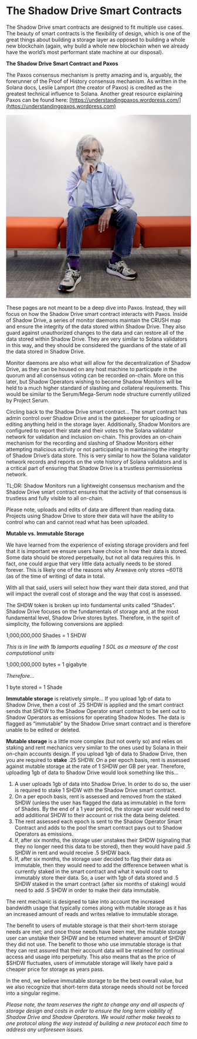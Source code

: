 # The Shadow Drive Smart Contracts

The Shadow Drive smart contracts are designed to fit multiple use cases. The beauty of smart contracts is the flexibility of design, which is one of the great things about building a storage layer as opposed to building a whole new blockchain (again, why build a whole new blockchain when we already have the world’s most performant state machine at our disposal).

**The Shadow Drive Smart Contract and Paxos**

The Paxos consensus mechanism is pretty amazing and is, arguably, the forerunner of the Proof of History consensus mechanism. As written in the Solana docs, Leslie Lamport (the creator of Paxos) is credited as the greatest technical influence to Solana. Another great resource explaining Paxos can be found here: [https://understandingpaxos.wordpress.com/](https://understandingpaxos.wordpress.com)

![Confirmed: Sneakers = Peak Performance](<../../../../.gitbook/assets/image (5).png>)

These pages are not meant to be a deep dive into Paxos. Instead, they will focus on how the Shadow Drive smart contract interacts with Paxos. Inside of Shadow Drive, a series of monitor daemons maintain the CRUSH map and ensure the integrity of the data stored within Shadow Drive. They also guard against unauthorized changes to the data and can restore all of the data stored within Shadow Drive. They are very similar to Solana validators in this way, and they should be considered the guardians of the state of all the data stored in Shadow Drive.

Monitor daemons are also what will allow for the decentralization of Shadow Drive, as they can be housed on any host machine to participate in the quorum and all consensus voting can be recorded on-chain. More on this later, but Shadow Operators wishing to become Shadow Monitors will be held to a much higher standard of slashing and collateral requirements. This would be similar to the Serum/Mega-Serum node structure currently utilized by Project Serum.

Circling back to the Shadow Drive smart contract... The smart contract has admin control over Shadow Drive and is the gatekeeper for uploading or editing anything held in the storage layer. Additionally, Shadow Monitors are configured to report their state and their votes to the Solana validator network for validation and inclusion on-chain. This provides an on-chain mechanism for the recording and slashing of Shadow Monitors either attempting malicious activity or not participating in maintaining the integrity of Shadow Drive’s data store. This is very similar to how the Solana validator network records and reports on the vote history of Solana validators and is a critical part of ensuring that Shadow Drive is a trustless permissionless network.

TL;DR: Shadow Monitors run a lightweight consensus mechanism and the Shadow Drive smart contract ensures that the activity of that consensus is trustless and fully visible to all on-chain.

Please note, uploads and edits of data are different than reading data. Projects using Shadow Drive to store their data will have the ability to control who can and cannot read what has been uploaded.

**Mutable vs. Immutable Storage**

We have learned from the experience of existing storage providers and feel that it is important we ensure users have choice in how their data is stored. Some data should be stored perpetually, but not all data requires this. In fact, one could argue that very little data actually needs to be stored forever. This is likely one of the reasons why Arweave only stores \~60TB (as of the time of writing) of data in total.&#x20;

With all that said, users will select how they want their data stored, and that will impact the overall cost of storage and the way that cost is assessed.

The SHDW token is broken up into fundamental units called “Shades”. Shadow Drive focuses on the fundamentals of storage and, at the most fundamental level, Shadow Drive stores bytes. Therefore, in the spirit of simplicity, the following conversions are applied:

1,000,000,000 Shades = 1 SHDW

_This is in line with 1b lamports equaling 1 SOL as a measure of the cost computational units_

1,000,000,000 bytes = 1 gigabyte

_Therefore…_

1 byte stored = 1 Shade

**Immutable storage** is relatively simple… If you upload 1gb of data to Shadow Drive, then a cost of .25 SHDW is applied and the smart contract sends that SHDW to the Shadow Operator smart contract to be sent out to Shadow Operators as emissions for operating Shadow Nodes. The data is flagged as “immutable” by the Shadow Drive smart contract and is therefore unable to be edited or deleted.

**Mutable storage** is a little more complex (but not overly so) and relies on staking and rent mechanics very similar to the ones used by Solana in their on-chain accounts design. If you upload 1gb of data to Shadow Drive, then you are required to **stake** .25 SHDW. On a per epoch basis, rent is assessed against mutable storage at the rate of 1 SHDW per GB per year. Therefore, uploading 1gb of data to Shadow Drive would look something like this…

1. A user uploads 1gb of data into Shadow Drive. In order to do so, the user is required to stake 1 SHDW with the Shadow Drive smart contract.
2. On a per epoch basis, rent is assessed and removed from the staked SHDW (unless the user has flagged the data as immutable) in the form of Shades. By the end of a 1 year period, the storage user would need to add additional SHDW to their account or risk the data being deleted.
3. The rent assessed each epoch is sent to the Shadow Operator Smart Contract and adds to the pool the smart contract pays out to Shadow Operators as emissions.
4. If, after six months, the storage user unstakes their SHDW (signaling that they no longer need this data to be stored), then they would have paid .5 SHDW in rent and would receive .5 SHDW back.
5. If, after six months, the storage user decided to flag their data as immutable, then they would need to add the difference between what is currently staked in the smart contract and what it would cost to immutably store their data. So, a user with 1gb of data stored and .5 SHDW staked in the smart contract (after six months of staking) would need to add .5 SHDW in order to make their data immutable.

The rent mechanic is designed to take into account the increased bandwidth usage that typically comes along with mutable storage as it has an increased amount of reads and writes relative to immutable storage.

The benefit to users of mutable storage is that their short-term storage needs are met; and once those needs have been met, the mutable storage user can unstake their SHDW and be returned whatever amount of SHDW they did not use. The benefit to those who use immutable storage is that they can rest assured that their account data will be retained for continual access and usage into perpetuity. This also means that as the price of $SHDW fluctuates, users of immutable storage will likely have paid a cheaper price for storage as years pass.

In the end, we believe immutable storage to be the best overall value, but we also recognize that short-term data storage needs should not be forced into a singular regime.

_Please note, the team reserves the right to change any and all aspects of storage design and costs in order to ensure the long term viability of Shadow Drive and Shadow Operators. We would rather make tweaks to one protocol along the way instead of building a new protocol each time to address any unforeseen issues._
